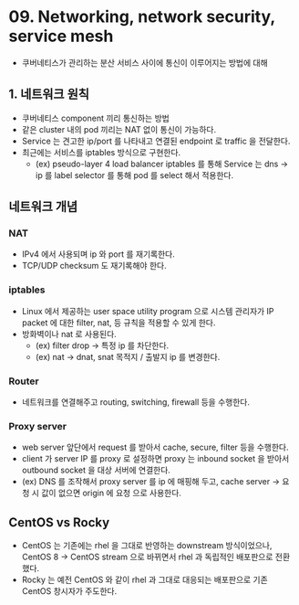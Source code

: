 # 09. Networking, network security, service mesh
- 쿠버네티스가 관리하는 분산 서비스 사이에 통신이 이루어지는 방법에 대해

## 1. 네트워크 원칙
- 쿠버네티스 component 끼리 통신하는 방법
- 같은 cluster 내의 pod 끼리는 NAT 없이 통신이 가능하다.
- Service 는 견고한 ip/port 를 나타내고 연결된 endpoint 로 traffic 을 전달한다.
- 최근에는 서비스를 iptables 방식으로 구현한다.
  - (ex) pseudo-layer 4 load balancer iptables 를 통해 Service 는 dns -> ip 를 label selector 를 통해 pod 를 select 해서 적용한다.

## 네트워크 개념
### NAT
- IPv4 에서 사용되며 ip 와 port 를 재기록한다.
- TCP/UDP checksum 도 재기록해야 한다.

### iptables
- Linux 에서 제공하는 user space utility program 으로 시스템 관리자가 IP packet 에 대한 filter, nat, 등 규칙을 적용할 수 있게 한다.
- 방화벽이나 nat 로 사용된다.
  - (ex) filter <IP> drop -> 특정 ip 를 차단한다.
  - (ex) nat -> dnat, snat 목적지 / 출발지 ip 를 변경한다.

### Router
- 네트워크를 연결해주고 routing, switching, firewall 등을 수행한다.

### Proxy server
- web server 앞단에서 request 를 받아서 cache, secure, filter 등을 수행한다.
- client 가 server IP 를 proxy 로 설정하면 proxy 는 inbound socket 을 받아서 outbound socket 을 대상 서버에 연결한다.
- (ex) DNS 를 조작해서 proxy server 를 ip 에 매핑해 두고, cache server -> 요청 시 값이 없으면 origin 에 요청 으로 사용한다.

## CentOS vs Rocky
- CentOS 는 기존에는 rhel 을 그대로 반영하는 downstream 방식이었으나, CentOS 8 -> CentOS stream 으로 바뀌면서 rhel 과 독립적인 배포판으로 전환했다.
- Rocky 는 예전 CentOS 와 같이 rhel 과 그대로 대응되는 배포판으로 기존 CentOS 창시자가 주도한다.
